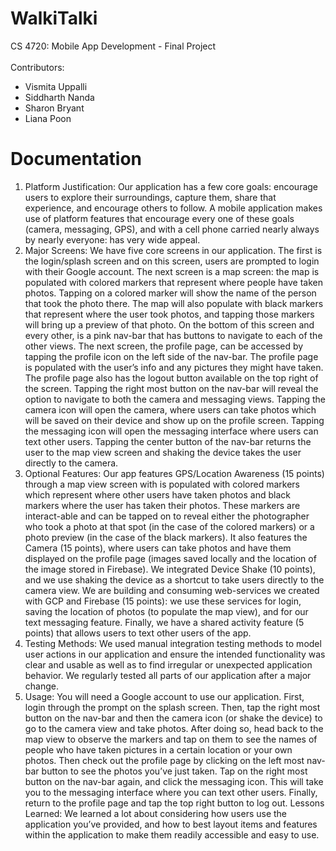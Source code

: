 # WalkiTalki

CS 4720: Mobile App Development - Final Project <br /> <br />
Contributors: 
* Vismita Uppalli
* Siddharth Nanda
* Sharon Bryant
* Liana Poon

# Documentation

1. Platform Justification: Our application has a few core goals: encourage users to explore their surroundings, capture them, share that experience, and encourage others to follow. A mobile application makes use of platform features that encourage every one of these goals (camera, messaging, GPS), and with a cell phone carried nearly always by nearly everyone: has very wide appeal.
2. Major Screens: We have five core screens in our application. The first is the login/splash screen and on this screen, users are prompted to login with their Google account. The next screen is a map screen: the map is populated with colored markers that represent where people have taken photos. Tapping on a colored marker will show the name of the person that took the photo there. The map will also populate with black markers that represent where the user took photos, and tapping those markers will bring up a preview of that photo. On the bottom of this screen and every other, is a pink nav-bar that has buttons to navigate to each of the other views. The next screen, the profile page, can be accessed by tapping the profile icon on the left side of the nav-bar. The profile page is populated with the user’s info and any pictures they might have taken. The profile page also has the logout button available on the top right of the screen. Tapping the right most button on the nav-bar will reveal the option to navigate to both the camera and messaging views. Tapping the camera icon will open the camera, where users can take photos which will be saved on their device and show up on the profile screen. Tapping the messaging icon will open the messaging interface where users can text other users. Tapping the center button of the nav-bar returns the user to the map view screen and shaking the device takes the user directly to the camera.
3. Optional Features: Our app features GPS/Location Awareness (15 points) through a map view screen with is populated with colored markers which represent where other users have taken photos and black markers where the user has taken their photos. These markers are interact-able and can be tapped on to reveal either the photographer who took a photo at that spot (in the case of the colored markers) or a photo preview (in the case of the black markers). It also features the Camera (15 points), where users can take photos and have them displayed on the profile page (images saved locally and the location of the image stored in Firebase). We integrated Device Shake (10 points), and we use shaking the device as a shortcut to take users directly to the camera view. We are building and consuming web-services we created with GCP and Firebase (15 points): we use these services for login, saving the location of photos (to populate the map view), and for our text messaging feature. Finally, we have a shared activity feature (5 points) that allows users to text other users of the app.
4. Testing Methods: We used manual integration testing methods to model user actions in our application and ensure the intended functionality was clear and usable as well as to find irregular or unexpected application behavior. We regularly tested all parts of our application after a major change.
5. Usage: You will need a Google account to use our application. First, login through the prompt on the splash screen. Then, tap the right most button on the nav-bar and then the camera icon (or shake the device) to go to the camera view and take photos. After doing so, head back to the map view to observe the markers and tap on them to see the names of people who have taken pictures in a certain location or your own photos. Then check out the profile page by clicking on the left most nav-bar button to see the photos you’ve just taken. Tap on the right most button on the nav-bar again, and click the messaging icon. This will take you to the messaging interface where you can text other users. Finally, return to the profile page and tap the top right button to log out.
Lessons Learned: We learned a lot about considering how users use the application you’ve provided, and how to best layout items and features within the application to make them readily accessible and easy to use.
